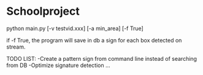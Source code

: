 # Schoolproject

python main.py [-v testvid.xxx] [-a min_area] [-f True]

if -f True, the program will save in db a sign for each box detected on stream.

TODO LIST:
  -Create a pattern sign from command line instead of searching from DB
  -Optimize signature detection
  ...
  

